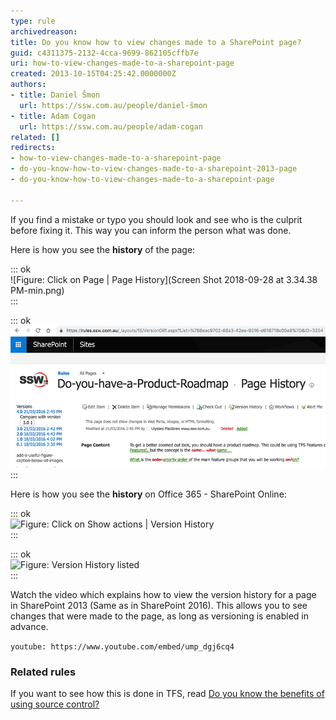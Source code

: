 ```yaml
---
type: rule
archivedreason: 
title: Do you know how to view changes made to a SharePoint page?
guid: c4311375-2132-4cca-9699-862105cffb7e
uri: how-to-view-changes-made-to-a-sharepoint-page
created: 2013-10-15T04:25:42.0000000Z
authors:
- title: Daniel Šmon
  url: https://ssw.com.au/people/daniel-šmon
- title: Adam Cogan
  url: https://ssw.com.au/people/adam-cogan
related: []
redirects:
- how-to-view-changes-made-to-a-sharepoint-page
- do-you-know-how-to-view-changes-made-to-a-sharepoint-2013-page
- do-you-know-how-to-view-changes-made-to-a-sharepoint-page

---
```


If you find a     mistake or typo you should look and see who is the culprit before fixing it. This way you can inform the person what was done.

Here is how you see the      **history** of the page:


::: ok  
![Figure: Click on Page | Page History](Screen Shot 2018-09-28 at 3.34.38 PM-min.png)  
:::


::: ok  
![Figure: See the changes made, versions and the person who changed it](sharepoint-page-history.png)  
:::

Here is how you see the  **history** on Office 365 - SharePoint Online:


::: ok  
![Figure: Click on Show actions | Version History](Snipaste\_2018-10-08\_13-21-05.jpg)  
:::


::: ok  
![Figure: Version History listed](Snipaste\_2018-10-08\_13-22-46.jpg)  
:::

<!--endintro-->

Watch the video which explains how to view the version history for a page in SharePoint 2013 (Same as in SharePoint 2016). This allows you to see changes that were made to the page, as long as versioning is enabled in advance.

`youtube: https://www.youtube.com/embed/ump_dgj6cq4`

### Related rules

If you want to see how this is done in TFS, read [Do you know the benefits of using source control?](https://www.ssw.com.au/ssw/Standards/Rules/RulesToBetterSourceControlwithTFS.aspx#UsingSourceControl)
